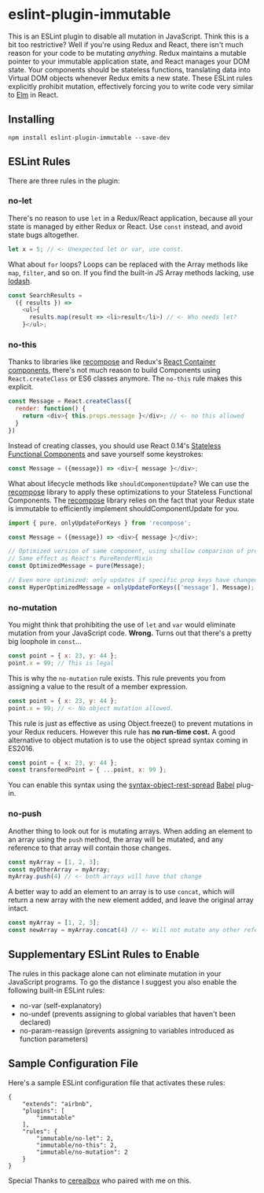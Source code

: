 # eslint-plugin-immutable

This is an ESLint plugin to disable all mutation in JavaScript. Think this is a bit too restrictive? Well if you're using Redux and React, there isn't much reason for your code to be mutating *anything*. Redux maintains a mutable pointer to your immutable application state, and React manages your DOM state. Your components should be stateless functions, translating data into Virtual DOM objects whenever Redux emits a new state. These ESLint rules explicitly prohibit mutation, effectively forcing you to write code very similar to [Elm](http://elm-lang.org/) in React.

## Installing

`npm install eslint-plugin-immutable --save-dev`

## ESLint Rules
There are three rules in the plugin:

### no-let

There's no reason to use `let` in a Redux/React application, because all your state is managed by either Redux or React. Use `const` instead, and avoid state bugs altogether.

```JavaScript
let x = 5; // <- Unexpected let or var, use const.
```

What about `for` loops? Loops can be replaced with the Array methods like `map`, `filter`, and so on. If you find the built-in JS Array methods lacking, use [lodash](https://github.com/lodash/lodash).

```JavaScript
const SearchResults = 
  ({ results }) => 
    <ul>{
      results.map(result => <li>result</li>) // <- Who needs let?
    }</ul>;
```

### no-this

Thanks to libraries like [recompose](https://github.com/acdlite/recompose) and Redux's [React Container components](http://redux.js.org/docs/basics/UsageWithReact.html), there's not much reason to build Components using `React.createClass` or ES6 classes anymore. The `no-this` rule makes this explicit.

```JavaScript
const Message = React.createClass({
  render: function() {
    return <div>{ this.props.message }</div>; // <- no this allowed
  }
})
```

Instead of creating classes, you should use React 0.14's [Stateless Functional Components](https://medium.com/@joshblack/stateless-components-in-react-0-14-f9798f8b992d#.t5z2fdit6) and save yourself some keystrokes:

```JavaScript
const Message = ({message}) => <div>{ message }</div>;
```

What about lifecycle methods like `shouldComponentUpdate`? We can use the [recompose](https://github.com/acdlite/recompose) library to apply these optimizations to your Stateless Functional Components. The [recompose](https://github.com/acdlite/recompose) library relies on the fact that your Redux state is immutable to efficiently implement shouldComponentUpdate for you.

```JavaScript
import { pure, onlyUpdateForKeys } from 'recompose';

const Message = ({message}) => <div>{ message }</div>;

// Optimized version of same component, using shallow comparison of props
// Same effect as React's PureRenderMixin
const OptimizedMessage = pure(Message);

// Even more optimized: only updates if specific prop keys have changed
const HyperOptimizedMessage = onlyUpdateForKeys(['message'], Message);
```

### no-mutation

You might think that prohibiting the use of `let` and `var` would eliminate mutation from your JavaScript code. **Wrong.** Turns out that there's a pretty big loophole in `const`...

```JavaScript
const point = { x: 23, y: 44 };
point.x = 99; // This is legal
```

This is why the `no-mutation` rule exists. This rule prevents you from assigning a value to the result of a member expression.

```JavaScript
const point = { x: 23, y: 44 };
point.x = 99; // <- No object mutation allowed.
```

This rule is just as effective as using Object.freeze() to prevent mutations in your Redux reducers. However this rule has **no run-time cost.** A good alternative to object mutation is to use the object spread syntax coming in ES2016.

```JavaScript
const point = { x: 23, y: 44 };
const transformedPoint = { ...point, x: 99 };
```

You can enable this syntax using the [syntax-object-rest-spread](https://babeljs.io/docs/plugins/syntax-object-rest-spread/) [Babel](https://babeljs.io/) plug-in.

### no-push

Another thing to look out for is mutating arrays. When adding an element to an array using the `push` method, the array will be mutated, and any reference to that array will contain those changes.

```JavaScript
const myArray = [1, 2, 3];
const myOtherArray = myArray;
myArray.push(4) // <- both arrays will have that change 
```

A better way to add an element to an array is to use `concat`, which will return a new array with the new element added, and leave the original array intact.

```JavaScript
const myArray = [1, 2, 3];
const newArray = myArray.concat(4) // <- Will not mutate any other reference to the original array
```

## Supplementary ESLint Rules to Enable

The rules in this package alone can not eliminate mutation in your JavaScript programs. To go the distance I suggest you also enable the following built-in ESLint rules:

* no-var (self-explanatory)
* no-undef (prevents assigning to global variables that haven't been declared)
* no-param-reassign (prevents assigning to variables introduced as function parameters)

## Sample Configuration File

Here's a sample ESLint configuration file that activates these rules:

```
{
    "extends": "airbnb",
    "plugins": [
        "immutable"
    ],
    "rules": {
    	"immutable/no-let": 2,
    	"immutable/no-this": 2,
    	"immutable/no-mutation": 2
    }
}
```

Special Thanks to [cerealbox](https://github.com/cerealbox) who paired with me on this.
